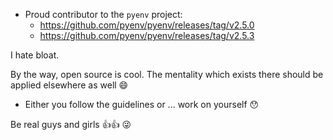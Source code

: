 - Proud contributor to the `pyenv` project:
    - https://github.com/pyenv/pyenv/releases/tag/v2.5.0
    - https://github.com/pyenv/pyenv/releases/tag/v2.5.3

I hate bloat.

By the way, open source is cool. The mentality which exists there should be applied elsewhere as well 😄
- Either you follow the guidelines or ... work on yourself 😯

Be real guys and girls 👍👍 😜

